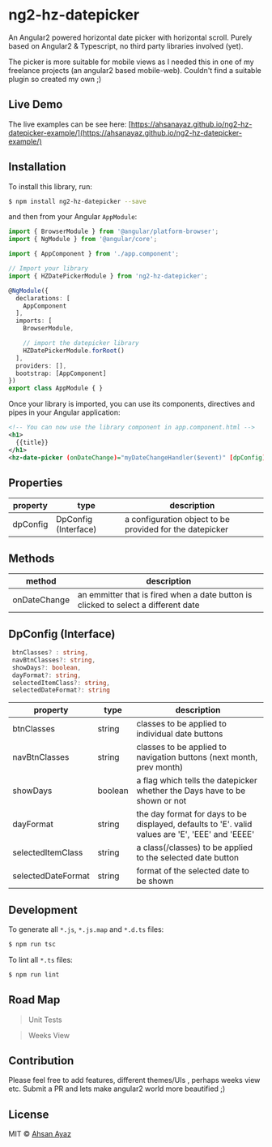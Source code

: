 # ng2-hz-datepicker

An Angular2 powered horizontal date picker with horizontal scroll.
Purely based on Angular2 & Typescript, no third party libraries involved (yet).

The picker is more suitable for mobile views as I needed this in one of my freelance projects (an angular2 based mobile-web).
Couldn't find a suitable plugin so created my own ;)


## Live Demo
The live examples can be see here: 
[https://ahsanayaz.github.io/ng2-hz-datepicker-example/](https://ahsanayaz.github.io/ng2-hz-datepicker-example/)

## Installation

To install this library, run:

```bash
$ npm install ng2-hz-datepicker --save
```

and then from your Angular `AppModule`:

```typescript
import { BrowserModule } from '@angular/platform-browser';
import { NgModule } from '@angular/core';

import { AppComponent } from './app.component';

// Import your library
import { HZDatePickerModule } from 'ng2-hz-datepicker';

@NgModule({
  declarations: [
    AppComponent
  ],
  imports: [
    BrowserModule,

    // import the datepicker library
    HZDatePickerModule.forRoot()
  ],
  providers: [],
  bootstrap: [AppComponent]
})
export class AppModule { }
```

Once your library is imported, you can use its components, directives and pipes in your Angular application:

```xml
<!-- You can now use the library component in app.component.html -->
<h1>
  {{title}}
</h1>
<hz-date-picker (onDateChange)="myDateChangeHandler($event)" [dpConfig]="myDatePickerConfig"></hz-date-picker>
```

## Properties

property | type | description 
---------|----------|----------
 dpConfig | DpConfig (Interface) | a configuration object to be provided for the datepicker

 ## Methods

method | description 
---------|----------
 onDateChange | an emmitter that is fired when a date button is clicked to select a different date


 ## DpConfig (Interface)

 ```typescript
  btnClasses? : string,
  navBtnClasses?: string,
  showDays?: boolean,
  dayFormat?: string,
  selectedItemClass?: string,
  selectedDateFormat?: string
 ```

 property | type | description 
---------|----------|----------
 btnClasses | string | classes to be applied to individual date buttons
 navBtnClasses | string | classes to be applied to navigation buttons (next month, prev month)
 showDays | boolean | a flag which tells the datepicker whether the Days have to be shown or not
 dayFormat | string | the day format for days to be displayed, defaults to 'E'. valid values are 'E', 'EEE' and 'EEEE'
 selectedItemClass | string | a class(/classes) to be applied to the selected date button
 selectedDateFormat | string | format of the selected date to be shown


## Development

To generate all `*.js`, `*.js.map` and `*.d.ts` files:

```bash
$ npm run tsc
```

To lint all `*.ts` files:

```bash
$ npm run lint
```

## Road Map
> Unit Tests

> Weeks View

## Contribution

Please feel free to add features, different themes/UIs , perhaps weeks view etc.
Submit a PR and lets make angular2 world more beautified ;)

## License

MIT © [Ahsan Ayaz](mailto:ahsan.ubitian@gmail.com)
